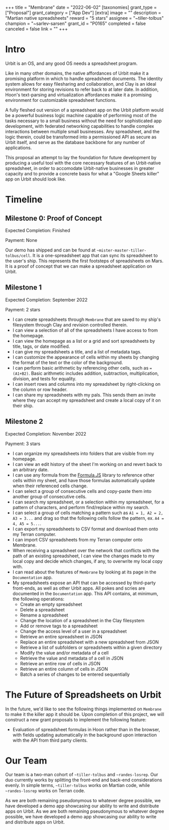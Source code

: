 +++
title = "Membrane" 
date = "2022-06-02"
[taxonomies] 
grant_type = ["Proposal"]
grant_category = ["App Dev"]
[extra] 
image = ""
description = "Martian native spreadsheets"
reward = "5 stars"
assignee = "~tiller-tolbus"
champion = "~sarlev-sarsen"
grant_id = "P0165"
completed = false
canceled = false
link = ""
+++

# Intro

Urbit is an OS, and any good OS needs a spreadsheet program. 

Like in many other domains, the native affordances of Urbit make it a promising platform in which to handle spreadsheet documents. The identity system allows for easy filesharing and collaboration, and Clay is an ideal environment for storing revisions to refer back to at later date. In addition, Hoon's text-parsing and virtualization affordances make it a promising environment for customizable spreadsheet functions. 

A fully fleshed out version of a spreadsheet app on the Urbit platform would be a powerful business logic machine capable of performing most of the tasks necessary to a small business without the need for sophisticated app development, with federated networking capabilities to handle complex interactions between multiple small businesses. Any spreadsheet, and the logic therein, could be transformed into a permissioned API as secure as Urbit itself, and serve as the database backbone for any number of applications.

This proposal an attempt to lay the foundation for future development by producing a useful tool with the core necessary features of an Urbit-native spreadsheet, in order to accomodate Urbit-native businesses in greater capacity and to provide a concrete basis for what a "Google Sheets killer" app on Urbit should look like.

# Timeline

## Milestone 0: Proof of Concept

Expected Completion: Finished

Payment: None

Our demo has shipped and can be found at `~mister-master-tiller-tolbus/cell`. It is a one-spreadsheet app that can sync its spreadsheet to the user's ship. This represents the first footsteps of spreadsheets on Mars. It is a proof of concept that we can make a spreadsheet application on Urbit.

## Milestone 1

Expected Completion: September 2022

Payment: 2 stars

*  I can create spreadsheets through `Membrane` that are saved to my ship's filesystem through Clay and revision controlled therein.
*  I can view a selection of all of the spreadsheets I have access to from the homepage.
*  I can view the homepage as a list or a grid and sort spreadsheets by title, tags, or date modified.
*  I can give my spreadsheets a title, and a list of metadata tags.
*  I can customize the appearance of cells within my sheets by changing the format of the text or the color of the background.
*  I can perform basic arithmetic by referencing other cells, such as `=(A1+B2)`. Basic arithmetic includes addition, subtraction, multiplication, division, and tests for equality.
*  I can insert rows and columns into my spreadsheet by right-clicking on the column or row header.
*  I can share my spreadsheets with my pals. This sends them an invite where they can accept my spreadsheet and create a local copy of it on their ship.

## Milestone 2

Expected Completion: November 2022

Payment: 3 stars

* I can organize my spreadsheets into folders that are visible from my homepage.
* I can view an edit history of the sheet I'm working on and revert back to an arbitrary date.
* I can use any formula from the [Formula.JS](https://formulajs.info/) library to reference other cells within my sheet, and have those formulas automatically update when their referenced cells change.
* I can select a group of consecutive cells and copy-paste them into another group of consecutive cells.
* I can search my spreadsheet, or a selection within my spreadsheet, for a pattern of characters, and perform find/replace within my search.
* I can select a group of cells matching a pattern such as `A1 = 1, A2 = 2, A3 = 3...` and drag so that the following cells follow the pattern, ex. `A4 = 4, A5 = 5...`.
* I can export my spreadsheets to CSV format and download them onto my Terran computer.
* I can import CSV spreadsheets from my Terran computer onto Membrane.
* When receiving a spreadsheet over the network that conflicts with the path of an existing spreadsheet, I can view the changes made to my local copy and decide which changes, if any, to overwrite my local copy with.
* I can read about the features of `Membrane` by looking at its page in the `Documentation` app.
* My spreadsheets expose an API that can be accessed by third-party front-ends, as well as other Urbit apps. All pokes and scries are documented in the `Documentation` app. This API contains, at minimum, the following operations:
  * Create an empty spreadsheet
  * Delete a spreadsheet
  * Rename a spreadsheet
  * Change the location of a spreadsheet in the Clay filesystem
  * Add or remove tags to a spreadsheet
  * Change the access level of a user in a spreadsheet
  * Retrieve an entire spreadsheet in JSON
  * Replace an entire spreadsheet with a new spreadsheet from JSON
  * Retrieve a list of subfolders or spreadsheets within a given directory
  * Modify the value and/or metadata of a cell
  * Retrieve the value and metadata of a cell in JSON
  * Retrieve an entire row of cells in JSON
  * Retrieve an entire column of cells in JSON
  * Batch a series of changes to be entered sequentially

# The Future of Spreadsheets on Urbit

In the future, we'd like to see the following things implemented on `Membrane` to make it the killer app it should be. Upon completion of this project, we will construct a new grant proposals to implement the following feature:

* Evaluation of spreadsheet formulas in Hoon rather than in the browser, with fields updating automatically in the background upon interaction with the API from third party clients.

# Our Team

Our team is a two-man cohort of `~tiller-tolbus` and `~randes-losrep`. Our duo currently works by splitting the front-end and back-end considerations evenly. In simple terms, `~tiller-tolbus` works on Martian code, while `~randes-losrep` works on Terran code. 

As we are both remaining pseudonymous to whatever degree possible, we have developed a demo app showcasing our ability to write and distribute apps on Urbit.
As we are both remaining pseudonymous to whatever degree possible, we have developed a demo app showcasing our ability to write and distribute apps on Urbit.

